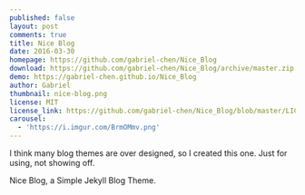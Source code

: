 ```yaml
---
published: false
layout: post
comments: true
title: Nice Blog
date: 2016-03-30
homepage: https://github.com/gabriel-chen/Nice_Blog
download: https://github.com/gabriel-chen/Nice_Blog/archive/master.zip
demo: https://gabriel-chen.github.io/Nice_Blog
author: Gabriel
thumbnail: nice-blog.png
license: MIT
license_link: https://github.com/gabriel-chen/Nice_Blog/blob/master/LICENSE
carousel:
  - 'https://i.imgur.com/BrmOMmv.png'
---
```


I think many blog themes are over designed, so I created this one. Just for using, not showing off.

Nice Blog, a Simple Jekyll Blog Theme.
